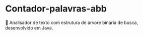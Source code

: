 # Contador-palavras-abb
🔸 Analisador de texto com estrutura de árvore binária de busca, desenvolvido em Java.
